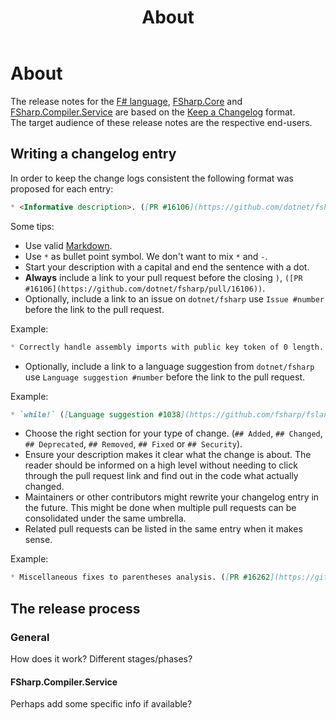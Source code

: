 ﻿---
category: Release Notes
categoryindex: 600
index: 1
title: About
---

# About

The release notes for the [F\# language](./Language.html), [FSharp.Core](./FSharp.Core.html) and [FSharp.Compiler.Service](./FSharp.Compiler.Service.html) are based on the [Keep a Changelog](https://keepachangelog.com/en/1.1.0/) format.  
The target audience of these release notes are the respective end-users.

## Writing a changelog entry

In order to keep the change logs consistent the following format was proposed for each entry:

```md
* <Informative description>. ([PR #16106](https://github.com/dotnet/fsharp/pull/16106))
```

Some tips:

* Use valid [Markdown](https://www.markdownguide.org/).
* Use `*` as bullet point symbol. We don't want to mix `*` and `-`.
* Start your description with a capital and end the sentence with a dot.
* **Always** include a link to your pull request before the closing `)`, `([PR #16106](https://github.com/dotnet/fsharp/pull/16106))`.
* Optionally, include a link to an issue on `dotnet/fsharp` use `Issue #number` before the link to the pull request.  

Example:

```md
* Correctly handle assembly imports with public key token of 0 length. ([Issue #16359](https://github.com/dotnet/fsharp/issues/16359), [PR #16363](https://github.com/dotnet/fsharp/pull/16363))
```

* Optionally, include a link to a language suggestion from  `dotnet/fsharp` use `Language suggestion #number` before the link to the pull request.

Example:

```md
* `while!` ([Language suggestion #1038](https://github.com/fsharp/fslang-suggestions/issues/1038), [PR #14238](https://github.com/dotnet/fsharp/pull/14238))
```

* Choose the right section for your type of change. (`## Added`, `## Changed`, `## Deprecated`, `## Removed`, `## Fixed` or `## Security`).
* Ensure your description makes it clear what the change is about. The reader should be informed on a high level without needing to click through the pull request link and find out in the code what actually changed.
* Maintainers or other contributors might rewrite your changelog entry in the future. This might be done when multiple pull requests can be consolidated under the same umbrella.
* Related pull requests can be listed in the same entry when it makes sense.

Example:

```md
* Miscellaneous fixes to parentheses analysis. ([PR #16262](https://github.com/dotnet/fsharp/pull/16262), [PR #16391](https://github.com/dotnet/fsharp/pull/16391), [PR #16370](https://github.com/dotnet/fsharp/pull/16370))
```

## The release process

### General

How does it work? Different stages/phases?

#### FSharp.Compiler.Service

Perhaps add some specific info if available?